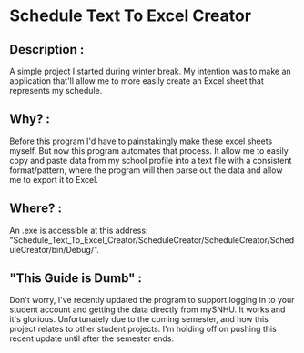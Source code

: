 # Schedule Text To Excel Creator

## Description :
  A simple project I started during winter break. My intention was to make an application that'll allow me to more easily create an Excel sheet that represents my schedule. 

## Why? :
  Before this program I'd have to painstakingly make these excel sheets myself. But now this program automates that process. It allow me to easily copy and paste data from my school profile into a text file with a consistent format/pattern, where the program will then parse out the data and allow me to export it to Excel.

## Where? :
  An .exe is accessible at this address: "Schedule_Text_To_Excel_Creator/ScheduleCreator/ScheduleCreator/ScheduleCreator/bin/Debug/".

## "This Guide is Dumb" :
  Don't worry, I've recently updated the program to support logging in to your student account and getting the data directly from mySNHU. It works and it's glorious. Unfortunately due to the coming semester, and how this project relates to other student projects. I'm holding off on pushing this recent update until after the semester ends.
